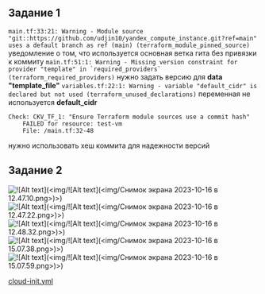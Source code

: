 ## Задание 1
```main.tf:33:21: Warning - Module source "git::https://github.com/udjin10/yandex_compute_instance.git?ref=main" uses a default branch as ref (main) (terraform_module_pinned_source)```
уведомление о том, что используется основная ветка гита без привязки к коммиту
```main.tf:51:1: Warning - Missing version constraint for provider "template" in `required_providers` (terraform_required_providers)```
нужно задать версию для **data "template_file"**
```variables.tf:22:1: Warning - variable "default_cidr" is declared but not used (terraform_unused_declarations)```
переменная не используется **default_cidr**
```
Check: CKV_TF_1: "Ensure Terraform module sources use a commit hash"
	FAILED for resource: test-vm
	File: /main.tf:32-48
```
нужно использовать хеш коммита для надежности версий
## Задание 2
![!\[Alt text\](<img/!\[Alt text\](<img/Снимок экрана 2023-10-16 в 12.47.10.png>)>)](<img/Снимок экрана 2023-10-16 в 12.47.10.png>)
![!\[Alt text\](<img/!\[Alt text\](<img/Снимок экрана 2023-10-16 в 12.47.22.png>)>)](<img/Снимок экрана 2023-10-16 в 12.47.22.png>)
![!\[Alt text\](<img/!\[Alt text\](<img/Снимок экрана 2023-10-16 в 12.48.32.png>)>)](<img/Снимок экрана 2023-10-16 в 12.48.32.png>)
![!\[Alt text\](<img/!\[Alt text\](<img/Снимок экрана 2023-10-16 в 15.07.38.png>)>)](<img/Снимок экрана 2023-10-16 в 15.07.38.png>)
![!\[Alt text\](<img/!\[Alt text\](<img/Снимок экрана 2023-10-16 в 15.07.59.png>)>)](<img/Снимок экрана 2023-10-16 в 15.07.59.png>)


[cloud-init.yml](cloud-init.yml) 


